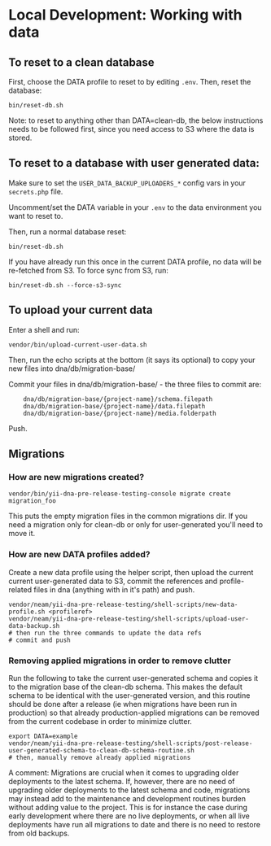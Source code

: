 Local Development: Working with data
====================================

## To reset to a clean database

First, choose the DATA profile to reset to by editing `.env`. Then, reset the database:

    bin/reset-db.sh

Note: to reset to anything other than DATA=clean-db, the below instructions needs to be followed first, since you need access to S3 where the data is stored.

## To reset to a database with user generated data:

Make sure to set the `USER_DATA_BACKUP_UPLOADERS_*` config vars in your `secrets.php` file.

Uncomment/set the DATA variable in your `.env` to the data environment you want to reset to.

Then, run a normal database reset:

    bin/reset-db.sh

If you have already run this once in the current DATA profile, no data will be re-fetched from S3. To force sync from S3, run:

    bin/reset-db.sh --force-s3-sync

## To upload your current data

Enter a shell and run:

    vendor/bin/upload-current-user-data.sh

Then, run the echo scripts at the bottom (it says its optional) to copy your new files into dna/db/migration-base/

Commit your files in dna/db/migration-base/ - the three files to commit are:

		dna/db/migration-base/{project-name}/schema.filepath
		dna/db/migration-base/{project-name}/data.filepath
		dna/db/migration-base/{project-name}/media.folderpath

Push.

## Migrations

### How are new migrations created?

    vendor/bin/yii-dna-pre-release-testing-console migrate create migration_foo

This puts the empty migration files in the common migrations dir. If you need a migration only for clean-db or only for user-generated you'll need to move it.

### How are new DATA profiles added?

Create a new data profile using the helper script, then upload the current current user-generated data to S3, commit the references and profile-related files in dna (anything with <profileref> in it's path) and push.

    vendor/neam/yii-dna-pre-release-testing/shell-scripts/new-data-profile.sh <profileref>
    vendor/neam/yii-dna-pre-release-testing/shell-scripts/upload-user-data-backup.sh
    # then run the three commands to update the data refs
    # commit and push

### Removing applied migrations in order to remove clutter

Run the following to take the current user-generated schema and copies it to the migration base of the clean-db schema. This makes the default schema to be identical with the user-generated version, and this routine should be done after a release (ie when migrations have been run in production) so that already production-applied migrations can be removed from the current codebase in order to minimize clutter.

    export DATA=example
    vendor/neam/yii-dna-pre-release-testing/shell-scripts/post-release-user-generated-schema-to-clean-db-schema-routine.sh
    # then, manually remove already applied migrations

A comment: Migrations are crucial when it comes to upgrading older deployments to the latest schema. If, however, there are no need of upgrading older deployments to the latest schema and code, migrations may instead add to the maintenance and development routines burden without adding value to the project. This is for instance the case during early development where there are no live deployments, or when all live deployments have run all migrations to date and there is no need to restore from old backups.
